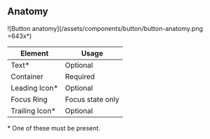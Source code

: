 ## Anatomy

![Button anatomy](/assets/components/button/button-anatomy.png =643x*)

| Element          | Usage                                           |
|------------------|-------------------------------------------------|
| Text*            | Optional                                        |
| Container        | Required                                        |
| Leading Icon*    | Optional                                        |
| Focus Ring       | Focus state only                                |
| Trailing Icon*   | Optional                                        |

\* One of these must be present.
